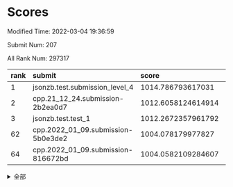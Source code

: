 # Scores

Modified Time: 2022-03-04 19:36:59

Submit Num: 207

All Rank Num: 297317

| rank |               submit               |       score        |       sigma        | pk_num |
| :--- | :--------------------------------- | :----------------- | :----------------- | :----- |
| 1    | jsonzb.test.submission_level_4     | 1014.786793617031  | 0.8492027439528392 | 5749   |
| 2    | cpp.21_12_24.submission-2b2ea0d7   | 1012.6058124614914 | 0.8129307134635877 | 5749   |
| 3    | jsonzb.test.test_1                 | 1012.2672357961792 | 0.8043690676173696 | 5741   |
| 62   | cpp.2022_01_09.submission-5b0e3de2 | 1004.078179977827  | 0.708397478430311  | 5747   |
| 64   | cpp.2022_01_09.submission-816672bd | 1004.0582109284607 | 0.7151458927625718 | 5744   |


<details>
<summary>全部</summary>

| rank |                 submit                 |       score        |       sigma        | pk_num |
| :--- | :------------------------------------- | :----------------- | :----------------- | :----- |
| 1    | jsonzb.test.submission_level_4         | 1014.786793617031  | 0.8492027439528392 | 5749   |
| 2    | cpp.21_12_24.submission-2b2ea0d7       | 1012.6058124614914 | 0.8129307134635877 | 5749   |
| 3    | jsonzb.test.test_1                     | 1012.2672357961792 | 0.8043690676173696 | 5741   |
| 4    | gobigger.level_3.submission_level_3_28 | 1011.6592419072101 | 0.780787000646409  | 5746   |
| 5    | gobigger.level_3.submission_level_3_29 | 1011.4886019587957 | 0.780992924173182  | 5746   |
| 6    | gobigger.level_3.submission_level_3_44 | 1011.3971023514673 | 0.7619957358769223 | 5747   |
| 7    | gobigger.level_3.submission_level_3_35 | 1011.2109085863221 | 0.7967483512634397 | 5743   |
| 8    | gobigger.level_3.submission_level_3_27 | 1011.0219686055945 | 0.7655047356862528 | 5742   |
| 9    | gobigger.level_3.submission_level_3_4  | 1010.9958445269264 | 0.7677088856159051 | 5746   |
| 10   | gobigger.level_3.submission_level_3_46 | 1010.9151482352527 | 0.7867783458067041 | 5741   |
| 11   | gobigger.level_3.submission_level_3_0  | 1010.7702739202608 | 0.7786443940371992 | 5745   |
| 12   | gobigger.level_3.submission_level_3_6  | 1010.7610184981933 | 0.7446623871841989 | 5746   |
| 13   | gobigger.level_3.submission_level_3_26 | 1010.7073645682547 | 0.7458909801890939 | 5747   |
| 14   | gobigger.level_3.submission_level_3_24 | 1010.5930181294053 | 0.7724647495492061 | 5745   |
| 15   | gobigger.level_3.submission_level_3_10 | 1010.5258009668812 | 0.7640514117206866 | 5745   |
| 16   | gobigger.level_3.submission_level_3_34 | 1010.5100335394438 | 0.753281552856591  | 5751   |
| 17   | gobigger.level_3.submission_level_3_8  | 1010.5087811685219 | 0.7624919826503264 | 5750   |
| 18   | gobigger.level_3.submission_level_3_2  | 1010.4989931993613 | 0.7885325239981279 | 5745   |
| 19   | gobigger.level_3.submission_level_3_1  | 1010.4136108207709 | 0.7663570354713642 | 5750   |
| 20   | gobigger.level_3.submission_level_3_21 | 1010.403752103762  | 0.7463696358651731 | 5739   |
| 21   | gobigger.level_3.submission_level_3_49 | 1010.2587359965437 | 0.7708619093690926 | 5747   |
| 22   | gobigger.level_3.submission_level_3_15 | 1010.2246552997638 | 0.7950872530065637 | 5745   |
| 23   | gobigger.level_3.submission_level_3_3  | 1010.1878030731943 | 0.7431309456496307 | 5741   |
| 24   | gobigger.level_3.submission_level_3_7  | 1010.016085967949  | 0.7464712360421853 | 5744   |
| 25   | gobigger.level_3.submission_level_3_36 | 1009.8822783020996 | 0.7574624338849282 | 5747   |
| 26   | gobigger.level_3.submission_level_3_31 | 1009.8795755108598 | 0.7638080088400506 | 5751   |
| 27   | gobigger.level_3.submission_level_3_32 | 1009.8657032682228 | 0.7526470299505422 | 5747   |
| 28   | gobigger.level_3.submission_level_3_39 | 1009.8653393336511 | 0.7797878290603386 | 5743   |
| 29   | gobigger.level_3.submission_level_3_16 | 1009.8445819164116 | 0.7735186117648105 | 5744   |
| 30   | gobigger.level_3.submission_level_3_41 | 1009.8154221574102 | 0.7415161450855348 | 5743   |
| 31   | gobigger.level_3.submission_level_3_38 | 1009.7952384081209 | 0.7414412674920048 | 5744   |
| 32   | gobigger.level_3.submission_level_3_20 | 1009.7812243219838 | 0.7383433561157576 | 5745   |
| 33   | gobigger.level_3.submission_level_3_45 | 1009.7410018233321 | 0.7529481328695452 | 5748   |
| 34   | gobigger.level_3.submission_level_3_13 | 1009.653221837428  | 0.757740456819302  | 5748   |
| 35   | gobigger.level_3.submission_level_3_37 | 1009.5824918035245 | 0.7446649534717096 | 5745   |
| 36   | gobigger.level_3.submission_level_3_14 | 1009.5233095663086 | 0.7595830775385725 | 5746   |
| 37   | gobigger.level_3.submission_level_3_30 | 1009.4892144635216 | 0.7653113692992997 | 5746   |
| 38   | gobigger.level_3.submission_level_3_47 | 1009.4814215126794 | 0.7479442912883902 | 5747   |
| 39   | gobigger.level_3.submission_level_3_42 | 1009.4556026126772 | 0.753131520899249  | 5749   |
| 40   | gobigger.level_3.submission_level_3_25 | 1009.4362767856944 | 0.7501943015992467 | 5744   |
| 41   | gobigger.level_3.submission_level_3_11 | 1009.3972659522806 | 0.7636849942127814 | 5744   |
| 42   | gobigger.level_3.submission_level_3_18 | 1009.3585286052646 | 0.744181609037308  | 5746   |
| 43   | gobigger.level_3.submission_level_3_48 | 1009.3357599168756 | 0.7468484151671381 | 5745   |
| 44   | gobigger.level_3.submission_level_3_9  | 1009.244383925873  | 0.7559562972084279 | 5744   |
| 45   | gobigger.level_3.submission_level_3_12 | 1009.1898452615777 | 0.7364366317406037 | 5747   |
| 46   | gobigger.level_3.submission_level_3_5  | 1009.1698739455823 | 0.7421734927297748 | 5747   |
| 47   | gobigger.level_3.submission_level_3_43 | 1008.9796708066402 | 0.7604971686532782 | 5749   |
| 48   | gobigger.level_3.submission_level_3_17 | 1008.6640281951566 | 0.7422160578698125 | 5739   |
| 49   | gobigger.level_3.submission_level_3_33 | 1008.5874213718123 | 0.753844253990552  | 5746   |
| 50   | gobigger.level_3.submission_level_3_40 | 1008.4591534289933 | 0.7416348546147384 | 5743   |
| 51   | gobigger.level_3.submission_level_3_22 | 1008.3324301839049 | 0.7367620099559757 | 5745   |
| 52   | gobigger.level_3.submission_level_3_19 | 1008.0528111352221 | 0.7460986080469889 | 5749   |
| 53   | gobigger.level_3.submission_level_3_23 | 1007.7858426212814 | 0.7338310302051066 | 5745   |
| 54   | gobigger.level_1.submission_level_1_27 | 1004.6204843790505 | 0.718019563034182  | 5748   |
| 55   | gobigger.level_1.submission_level_1_47 | 1004.4902316977523 | 0.7344075526338535 | 5746   |
| 56   | gobigger.level_1.submission_level_1_39 | 1004.4650066098259 | 0.7128848811136899 | 5744   |
| 57   | gobigger.level_1.submission_level_1_12 | 1004.3524533523993 | 0.720348863277093  | 5745   |
| 58   | gobigger.level_1.submission_level_1_0  | 1004.3230164035406 | 0.7257312481039844 | 5745   |
| 59   | gobigger.level_1.submission_level_1_49 | 1004.3124808635879 | 0.7371451188807722 | 5747   |
| 60   | gobigger.level_1.submission_level_1_15 | 1004.2763169183027 | 0.7152911865752754 | 5745   |
| 61   | gobigger.level_1.submission_level_1_5  | 1004.0811981115538 | 0.7213642538517501 | 5744   |
| 62   | cpp.2022_01_09.submission-5b0e3de2     | 1004.078179977827  | 0.708397478430311  | 5747   |
| 63   | gobigger.level_1.submission_level_1_21 | 1004.0607285157259 | 0.7144434812736847 | 5750   |
| 64   | cpp.2022_01_09.submission-816672bd     | 1004.0582109284607 | 0.7151458927625718 | 5744   |
| 65   | gobigger.level_1.submission_level_1_9  | 1003.9776715354185 | 0.7287879828297766 | 5742   |
| 66   | gobigger.level_1.submission_level_1_22 | 1003.9652953617602 | 0.7152172598180325 | 5745   |
| 67   | gobigger.level_1.submission_level_1_44 | 1003.9625024514199 | 0.7154130669130304 | 5744   |
| 68   | gobigger.level_1.submission_level_1_38 | 1003.7973685379008 | 0.731193175391674  | 5744   |
| 69   | gobigger.level_1.submission_level_1_34 | 1003.7965913328923 | 0.7240176234650317 | 5749   |
| 70   | gobigger.level_1.submission_level_1_37 | 1003.7613162114969 | 0.7146992838061993 | 5746   |
| 71   | gobigger.level_1.submission_level_1_1  | 1003.7389717085462 | 0.7199577206123359 | 5742   |
| 72   | gobigger.level_1.submission_level_1_8  | 1003.7224591327289 | 0.7111628874030305 | 5745   |
| 73   | gobigger.level_1.submission_level_1_2  | 1003.6914970738286 | 0.7059877042177479 | 5751   |
| 74   | gobigger.level_1.submission_level_1_40 | 1003.6858536801233 | 0.708227089125093  | 5746   |
| 75   | gobigger.level_1.submission_level_1_6  | 1003.5418066265854 | 0.709251558381885  | 5747   |
| 76   | gobigger.level_1.submission_level_1_42 | 1003.4882535042881 | 0.7203523567947814 | 5746   |
| 77   | gobigger.level_1.submission_level_1_35 | 1003.463142954763  | 0.7186929115724958 | 5743   |
| 78   | gobigger.level_1.submission_level_1_46 | 1003.462590264216  | 0.7158037603343084 | 5744   |
| 79   | gobigger.level_1.submission_level_1_43 | 1003.4247190277358 | 0.7205416576471384 | 5746   |
| 80   | gobigger.level_1.submission_level_1_18 | 1003.3764653338285 | 0.7137546716877299 | 5749   |
| 81   | gobigger.level_1.submission_level_1_32 | 1003.3726949711335 | 0.7024093434059927 | 5739   |
| 82   | gobigger.level_1.submission_level_1_16 | 1003.3705971449641 | 0.7159915012956183 | 5745   |
| 83   | gobigger.level_1.submission_level_1_4  | 1003.3680883907575 | 0.7102284612932355 | 5745   |
| 84   | gobigger.level_1.submission_level_1_10 | 1003.3627577971655 | 0.7251365166757194 | 5744   |
| 85   | gobigger.level_1.submission_level_1_14 | 1003.3024865176582 | 0.7287025664797746 | 5746   |
| 86   | gobigger.level_1.submission_level_1_13 | 1003.2957008273762 | 0.7195896987397448 | 5747   |
| 87   | gobigger.level_1.submission_level_1_3  | 1003.2810255858104 | 0.7228185343061887 | 5744   |
| 88   | gobigger.level_1.submission_level_1_24 | 1003.2629968479895 | 0.7146237478566478 | 5742   |
| 89   | gobigger.level_1.submission_level_1_28 | 1003.2615543443667 | 0.711963140196363  | 5743   |
| 90   | gobigger.level_1.submission_level_1_11 | 1003.246588064691  | 0.6972332615259893 | 5747   |
| 91   | gobigger.level_1.submission_level_1_29 | 1003.2358454814889 | 0.7111340347631978 | 5744   |
| 92   | gobigger.level_1.submission_level_1_19 | 1003.2301217679419 | 0.7115787950569956 | 5744   |
| 93   | gobigger.level_1.submission_level_1_33 | 1003.0706815445751 | 0.718132214938809  | 5741   |
| 94   | gobigger.level_1.submission_level_1_48 | 1003.0569705587352 | 0.7119205913601876 | 5744   |
| 95   | gobigger.level_1.submission_level_1_20 | 1003.0289985688394 | 0.7168126212547203 | 5747   |
| 96   | gobigger.level_1.submission_level_1_25 | 1002.9877644426199 | 0.7204993296325966 | 5749   |
| 97   | gobigger.level_1.submission_level_1_36 | 1002.6849576262058 | 0.7149354239923416 | 5747   |
| 98   | gobigger.level_1.submission_level_1_31 | 1002.626452809854  | 0.7189543615540877 | 5740   |
| 99   | gobigger.level_1.submission_level_1_45 | 1002.3347961218068 | 0.7135933097961916 | 5745   |
| 100  | gobigger.level_1.submission_level_1_30 | 1002.2793635187412 | 0.7140806064392777 | 5746   |
| 101  | gobigger.level_1.submission_level_1_26 | 1002.2578283526392 | 0.7062375936362841 | 5744   |
| 102  | gobigger.level_1.submission_level_1_7  | 1002.2517299561032 | 0.7032736889368071 | 5747   |
| 103  | gobigger.level_1.submission_level_1_41 | 1002.0614432682821 | 0.705503869511191  | 5744   |
| 104  | gobigger.level_1.submission_level_1_23 | 1001.8046769050256 | 0.7103799532459788 | 5744   |
| 105  | gobigger.level_1.submission_level_1_17 | 1001.5121028611006 | 0.7079914073209113 | 5747   |
| 106  | gobigger.random.submission_random_45   | 997.8787681122577  | 0.7024938957210768 | 5744   |
| 107  | gobigger.random.submission_random_19   | 997.4916127096129  | 0.7097000628395151 | 5745   |
| 108  | gobigger.random.submission_random_33   | 997.3002872126553  | 0.6981283550999822 | 5751   |
| 109  | gobigger.random.submission_random_30   | 997.0800755126675  | 0.7099821385827558 | 5744   |
| 110  | gobigger.random.submission_random_5    | 997.0488904906869  | 0.7118581875223873 | 5746   |
| 111  | gobigger.random.submission_random_29   | 996.8948280505932  | 0.7075097215617092 | 5751   |
| 112  | gobigger.random.submission_random_9    | 996.8279356849006  | 0.7138610621600892 | 5745   |
| 113  | gobigger.random.submission_random_16   | 996.6875779318652  | 0.7110110672944858 | 5745   |
| 114  | gobigger.random.submission_random_37   | 996.6847068340055  | 0.7060901217754174 | 5748   |
| 115  | gobigger.random.submission_random_48   | 996.6244499988836  | 0.7032037857607951 | 5749   |
| 116  | gobigger.random.submission_random_44   | 996.3935730116801  | 0.7210467757918968 | 5745   |
| 117  | gobigger.random.submission_random_15   | 996.3807374664128  | 0.7050424409441878 | 5749   |
| 118  | gobigger.random.submission_random_35   | 996.3748321862329  | 0.7099891695608243 | 5742   |
| 119  | gobigger.random.submission_random_21   | 996.2876531788445  | 0.7081465690720258 | 5744   |
| 120  | gobigger.random.submission_random_6    | 996.2516555314127  | 0.7016583566455626 | 5746   |
| 121  | gobigger.random.submission_random_20   | 996.2162972266557  | 0.7076432305517939 | 5749   |
| 122  | gobigger.random.submission_random_47   | 996.2116864487792  | 0.7063001300739286 | 5748   |
| 123  | gobigger.random.submission_random_28   | 996.1508870857268  | 0.7029997087732561 | 5739   |
| 124  | gobigger.random.submission_random_8    | 996.1111635245163  | 0.7165744780045987 | 5745   |
| 125  | gobigger.random.submission_random_7    | 996.0600324023734  | 0.7101084222021965 | 5747   |
| 126  | gobigger.random.submission_random_2    | 996.0274581719557  | 0.7103273681809386 | 5747   |
| 127  | gobigger.random.submission_random_23   | 996.0037272648955  | 0.7137287047882968 | 5744   |
| 128  | gobigger.random.submission_random_17   | 995.9827067605925  | 0.7156746649104765 | 5742   |
| 129  | gobigger.random.submission_random_38   | 995.9768071466638  | 0.7185996301396576 | 5744   |
| 130  | gobigger.random.submission_random_27   | 995.9013594191454  | 0.7144584564018979 | 5742   |
| 131  | gobigger.random.submission_random_31   | 995.8967853196368  | 0.7059895740805151 | 5743   |
| 132  | gobigger.random.submission_random_1    | 995.8780681742307  | 0.7129562400577043 | 5747   |
| 133  | gobigger.random.submission_random_32   | 995.8649191022324  | 0.7265969357102184 | 5747   |
| 134  | gobigger.random.submission_random_43   | 995.8439999269609  | 0.7258310474349408 | 5747   |
| 135  | gobigger.random.submission_random_42   | 995.8298826420857  | 0.7109629394639171 | 5750   |
| 136  | gobigger.random.submission_random_24   | 995.8169225258282  | 0.7047274787801276 | 5737   |
| 137  | gobigger.random.submission_random_14   | 995.8071196824636  | 0.7100342912894333 | 5745   |
| 138  | gobigger.random.submission_random_12   | 995.8024785428004  | 0.7223211550265586 | 5742   |
| 139  | gobigger.random.submission_random_26   | 995.7859268467294  | 0.71686121221644   | 5745   |
| 140  | gobigger.random.submission_random_11   | 995.6707601791813  | 0.7135017627029206 | 5743   |
| 141  | gobigger.random.submission_random_3    | 995.5957409838624  | 0.6921245589692342 | 5748   |
| 142  | gobigger.random.submission_random_13   | 995.5471413545873  | 0.7242570176379616 | 5748   |
| 143  | gobigger.random.submission_random_18   | 995.418135871956   | 0.7175633009574897 | 5743   |
| 144  | gobigger.random.submission_random_49   | 995.416336876889   | 0.710872800889802  | 5740   |
| 145  | gobigger.random.submission_random_36   | 995.4051057016901  | 0.7143873184779472 | 5745   |
| 146  | gobigger.random.submission_random_25   | 995.3314937654943  | 0.7145354159956739 | 5752   |
| 147  | gobigger.random.submission_random_46   | 995.33022109708    | 0.7075843539001764 | 5748   |
| 148  | gobigger.random.submission_random_10   | 995.3210708171576  | 0.7176480680455046 | 5747   |
| 149  | gobigger.random.submission_random_39   | 995.3149911630991  | 0.7128696722950912 | 5747   |
| 150  | gobigger.random.submission_random_22   | 995.2980555704952  | 0.7286782400381858 | 5748   |
| 151  | gobigger.random.submission_random_4    | 995.0973464954743  | 0.7211242474481446 | 5744   |
| 152  | gobigger.random.submission_random_41   | 995.066665183285   | 0.7128103669612494 | 5746   |
| 153  | gobigger.random.submission_random_34   | 995.0413028392254  | 0.7223966133968537 | 5744   |
| 154  | gobigger.random.submission_random_0    | 994.8313831442732  | 0.7257029961041229 | 5746   |
| 155  | gobigger.level_2.submission_level_2_23 | 994.7678862528836  | 0.7168870589646263 | 5745   |
| 156  | gobigger.level_2.submission_level_2_39 | 994.5431781482722  | 0.7293341072434515 | 5748   |
| 157  | gobigger.level_2.submission_level_2_14 | 994.2083802261722  | 0.7166297933331218 | 5743   |
| 158  | gobigger.random.submission_random_40   | 994.1638177345252  | 0.7150216031466211 | 5746   |
| 159  | gobigger.level_2.submission_level_2_28 | 993.6723092332004  | 0.7333129867529963 | 5740   |
| 160  | gobigger.level_2.submission_level_2_38 | 993.3053443394817  | 0.7262590660182496 | 5743   |
| 161  | gobigger.level_2.submission_level_2_48 | 993.2242611988224  | 0.7493027416520641 | 5743   |
| 162  | gobigger.level_2.submission_level_2_17 | 993.2082854120415  | 0.7507452121279656 | 5746   |
| 163  | gobigger.level_2.submission_level_2_21 | 993.1469394477123  | 0.7445811373131496 | 5748   |
| 164  | gobigger.level_2.submission_level_2_1  | 993.1054454816226  | 0.7256627342332774 | 5746   |
| 165  | gobigger.level_2.submission_level_2_40 | 992.9577217217769  | 0.7265262385911716 | 5747   |
| 166  | gobigger.level_2.submission_level_2_6  | 992.8261204506264  | 0.7390839286746117 | 5746   |
| 167  | gobigger.level_2.submission_level_2_36 | 992.819575240668   | 0.7478806042018172 | 5741   |
| 168  | gobigger.level_2.submission_level_2_5  | 992.7458024987784  | 0.7686855082221912 | 5745   |
| 169  | gobigger.level_2.submission_level_2_24 | 992.7113006054725  | 0.7439706924984971 | 5744   |
| 170  | gobigger.level_2.submission_level_2_18 | 992.707113699719   | 0.7318109151689944 | 5745   |
| 171  | gobigger.level_2.submission_level_2_33 | 992.6901404532131  | 0.7414892913301615 | 5747   |
| 172  | gobigger.level_2.submission_level_2_12 | 992.6851958537598  | 0.7427400787975581 | 5739   |
| 173  | gobigger.level_2.submission_level_2_41 | 992.6676727734039  | 0.739321662161747  | 5747   |
| 174  | gobigger.level_2.submission_level_2_11 | 992.6607494723823  | 0.7183677094025831 | 5742   |
| 175  | gobigger.level_2.submission_level_2_19 | 992.6226795646713  | 0.755889607727317  | 5746   |
| 176  | gobigger.level_2.submission_level_2_49 | 992.4620885956696  | 0.744824184579836  | 5744   |
| 177  | gobigger.level_2.submission_level_2_44 | 992.3576829188568  | 0.7505550993243806 | 5742   |
| 178  | gobigger.level_2.submission_level_2_16 | 992.3218945359748  | 0.7522068452237225 | 5741   |
| 179  | gobigger.level_2.submission_level_2_27 | 992.2637706524854  | 0.7302371624201175 | 5741   |
| 180  | gobigger.level_2.submission_level_2_13 | 992.0419380074229  | 0.7548205642351608 | 5747   |
| 181  | gobigger.level_2.submission_level_2_20 | 991.9905662515262  | 0.7271345367747187 | 5747   |
| 182  | gobigger.level_2.submission_level_2_22 | 991.8708759552151  | 0.7450044422607381 | 5742   |
| 183  | gobigger.level_2.submission_level_2_31 | 991.8234882723985  | 0.7332602286109913 | 5744   |
| 184  | gobigger.level_2.submission_level_2_4  | 991.7874466396235  | 0.73822395413089   | 5747   |
| 185  | gobigger.level_2.submission_level_2_9  | 991.7813885032675  | 0.7512987759101508 | 5745   |
| 186  | gobigger.level_2.submission_level_2_34 | 991.7419599264114  | 0.7640013280612409 | 5747   |
| 187  | gobigger.level_2.submission_level_2_0  | 991.6794030728798  | 0.7353240109847127 | 5745   |
| 188  | gobigger.level_2.submission_level_2_46 | 991.5064293197668  | 0.7488307535092017 | 5745   |
| 189  | gobigger.level_2.submission_level_2_25 | 991.4805477737013  | 0.7559420523154093 | 5742   |
| 190  | gobigger.level_2.submission_level_2_45 | 991.3865784893596  | 0.7586027455665714 | 5747   |
| 191  | gobigger.level_2.submission_level_2_29 | 991.3314443986877  | 0.7478950161397485 | 5748   |
| 192  | gobigger.level_2.submission_level_2_30 | 991.2540836319577  | 0.7527933811893075 | 5744   |
| 193  | gobigger.level_2.submission_level_2_10 | 991.2397925319356  | 0.771941681330726  | 5748   |
| 194  | gobigger.level_2.submission_level_2_37 | 990.9536217021029  | 0.7471513357040371 | 5746   |
| 195  | gobigger.level_2.submission_level_2_43 | 990.9415662889655  | 0.7681174452634351 | 5740   |
| 196  | gobigger.level_2.submission_level_2_7  | 990.929259436488   | 0.7563607030619435 | 5746   |
| 197  | gobigger.level_2.submission_level_2_2  | 990.740018851715   | 0.7530420300124733 | 5746   |
| 198  | gobigger.level_2.submission_level_2_32 | 990.6099210352718  | 0.7550994971048077 | 5742   |
| 199  | gobigger.level_2.submission_level_2_35 | 990.5447603879918  | 0.7513775668113329 | 5745   |
| 200  | gobigger.level_2.submission_level_2_26 | 990.5300651633668  | 0.7740905179940691 | 5749   |
| 201  | gobigger.level_2.submission_level_2_42 | 990.2528939052241  | 0.7624359218052832 | 5746   |
| 202  | gobigger.level_2.submission_level_2_3  | 990.0735810148104  | 0.7783312664548693 | 5746   |
| 203  | gobigger.level_2.submission_level_2_15 | 990.0195289059584  | 0.7718758105206989 | 5746   |
| 204  | gobigger.level_2.submission_level_2_8  | 989.8722543636072  | 0.7618352407098326 | 5749   |
| 205  | gobigger.level_2.submission_level_2_47 | 989.8457016134522  | 0.7500378341260224 | 5743   |
| 206  | gobigger.none.submission_none_0        | 979.430603360469   | 1.1439444346423941 | 5745   |
| 207  | gobigger.none.submission_none_1        | 976.1239370157125  | 1.5343433105065742 | 5741   |

</details>